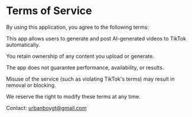 # Terms of Service

By using this application, you agree to the following terms:

This app allows users to generate and post AI-generated videos to TikTok automatically.

You retain ownership of any content you upload or generate.

The app does not guarantee performance, availability, or results.

Misuse of the service (such as violating TikTok's terms) may result in removal or blocking.

We reserve the right to modify these terms at any time.

Contact: urbanboygt@gmail.com 
